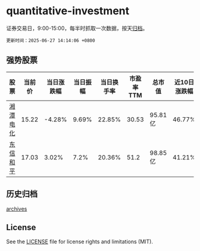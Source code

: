 # quantitative-investment

证券交易日，9:00-15:00，每半时抓取一次数据，按天[归档](archives)。

`更新时间：2025-06-27 14:14:06 +0800`

## 强势股票

|股票|当前价|当日涨跌幅|当日振幅|当日换手率|市盈率TTM|总市值|近10日涨跌幅|
|----|----|----|----|----|----|----|----|
|[湘潭电化](https://xueqiu.com/S/SZ002125)|15.22|-4.28%|9.69%|22.85%|30.53|95.81亿|46.77%|
|[东信和平](https://xueqiu.com/S/SZ002017)|17.03|3.02%|7.2%|20.36%|51.2|98.85亿|41.21%|

## 历史归档

[archives](archives)

## License

See the [LICENSE](LICENSE) file for license rights and limitations (MIT).